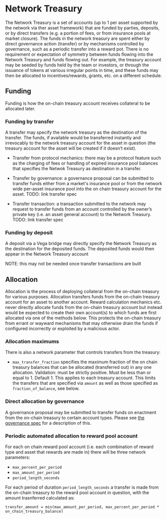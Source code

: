 # Network Treasury

The Network Treasury is a set of accounts (up to 1 per asset supported by the network via ther asset framework) that are funded by parties, deposits, or by direct transfers (e.g. a portion of fees, or from insurance pools at market closure). 
The funds in the network treasury are spent either by direct governance action (transfer) or by mechanisms controlled by governance, such as a periodic transfer into a reward pot. 
There is no requirement or expectation of symmetry between funds flowing into the Network Treasury and funds flowing out.
For example, the treasury account may be seeded by funds held by the team or investors, or through the issuance of tokens at various irregular points in time, and these funds may then be allocated to incentives/rewards, grants, etc. on a different schedule.

## Funding

Funding is how the on-chain treasury account receives collateral to be allocated later.

### Funding by transfer

A transfer may specify the network treasury as the destination of the transfer. 
The funds, if available would be transferred instantly and irrevocably to the network treasury account for the asset in question (the treasury account for the asset will be created if it doesn’t exist).

- Transfer from protocol mechanics: there may be a protocol feature such as the charging of fees or handling of expired insurance pool balances that specifies the Netwok Treasury as destination in a transfer.

- Transfer by governance: a governance proposal can be submitted to transfer funds either from a market's insurance pool or from the network wide per-asset insurance pool into the on chain treasury account for the asset. TODO: link transfer spec

- Transfer transaction: a transaction submitted to the network may request to transfer funds from an account controlled by the owner’s private key (i.e. an asset general account) to the Network Treasury. TODO: link transfer spec


### Funding by deposit

A deposit via a Vega bridge may directly specify the Network Treasury as the destination for the deposited funds. The deposited funds would then appear in the Network Treasury account

NOTE: this may not be needed once transfer transactions are built 


## Allocation 

Allocation is the process of deploying collateral from the on-chain treasury for various purposes. 
Allocation transfers funds from the on-chain treasury account for an asset to another account. 
Reward calculation mechanics etc. never directly allocate funds from the on-chain treasury account but instead would be expected to create their own account(s) to which funds are first allocated via one of the methods below. This protects the on-chain treasury from errant or wayward mechanisms that may otherwise drain the funds if configured incorrectly or exploited by a malicious actor.


### Allocation maximums

There is also a network parameter that controls transfers from the treasury:

- `max_transfer_fraction` specifies the maximum fraction of the on chain treasury balances that can be allocated (transferred out) in any one allocation. Validation: must be strictly positive. Must be less than or equal to 1. Default 1. This applies to each treasury account.
This limits the transfers that are specified via `amount` as well as those specified as `fraction_of_balance`, see below.


### Direct allocation by governance

A governance proposal may be submitted to transfer funds on enactment from the on-chain treasury to certain account types. Please see [the governance spec]() for a description of this.


### Periodic automated allocation to reward pool account

For each on chain reward pool account (i.e. each combination of reward type and asset that rewards are made in) there will be three network parameters:

- `max_percent_per_period`
- `max_amount_per_period`
- `period_length_seconds`

For each period of duration `period_length_seconds` a transfer is made from the on-chain treasury to the reward pool account in question, with the amount trasnferred calculated as:

```
transfer_amount = min(max_amount_per_period, max_percent_per_period * on_chain_treasury_balance)
```
